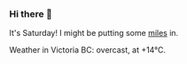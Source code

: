 ### Hi there :wave:

It's Saturday! I might be putting some [miles](https://www.strava.com/athletes/889963) in.

Weather in Victoria BC: overcast, at +14°C.

